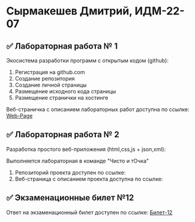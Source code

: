 # Сырмакешев Дмитрий, ИДМ-22-07

## ✅ Лабораторная работа № 1

Экосистема разработки программ с открытым кодом (github):

1. Регистрация на github.com
2. Создание репозитория
3. Создание личной страницы
4. Размещение исходного кода страницы
5. Размещение странички на хостинге

Веб-страничка с описанием лабораторных работ доступна по ссылке: [Web-Page](https://github.com/divoskov/inet_labs)

## ✅ Лабораторная работа № 2

Разработка простого веб-приложения (html,css,js + json,xml):

Выполняется лабораторная в команде "Чисто и тОчка"

1. Репозиторий проекта доступен по ссылке:
2. Веб-страница с описанием проекта доступна по ссылке: 

## ✅ Экзаменационные билет №12

Ответ на экзаменационный билет доступен по ссылке: [Билет-12](https://github.com/stankin/inet-2022/wiki/exam12)
